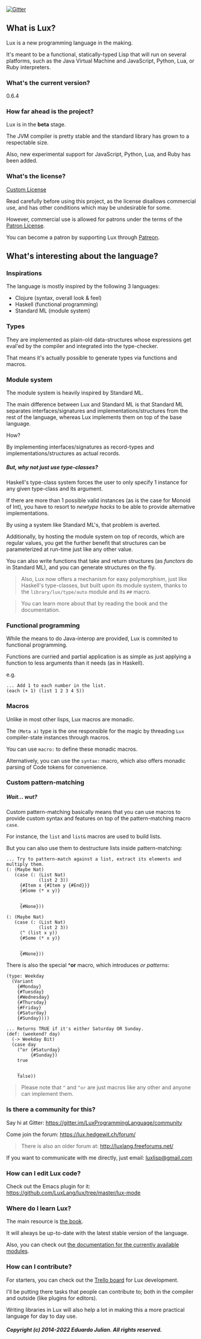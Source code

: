 [![Gitter](https://badges.gitter.im/LuxProgrammingLanguage/community.svg)](https://gitter.im/LuxProgrammingLanguage/community?utm_source=badge&utm_medium=badge&utm_campaign=pr-badge)

## What is Lux?

Lux is a new programming language in the making.

It's meant to be a functional, statically-typed Lisp that will run on several platforms, such as the Java Virtual Machine and JavaScript, Python, Lua, or Ruby interpreters.

### What's the current version?

0.6.4

### How far ahead is the project?

Lux is in the **beta** stage.

The JVM compiler is pretty stable and the standard library has grown to a respectable size.

Also, new experimental support for JavaScript, Python, Lua, and Ruby has been added.

### What's the license?

[Custom License](license.txt)

Read carefully before using this project, as the license disallows commercial use, and has other conditions which may be undesirable for some.

However, commercial use is allowed for patrons under the terms of the [Patron License](PATRON_LICENSE.md).

You can become a patron by supporting Lux through [Patreon](https://www.patreon.com/lux_programming_language).

## What's interesting about the language?

### Inspirations

The language is mostly inspired by the following 3 languages:

* Clojure (syntax, overall look & feel)
* Haskell (functional programming)
* Standard ML (module system)

### Types

They are implemented as plain-old data-structures whose expressions get eval'ed by the compiler and integrated into the type-checker.

That means it's actually possible to generate types via functions and macros.

### Module system

The module system is heavily inspired by Standard ML.

The main difference between Lux and Standard ML is that Standard ML separates interfaces/signatures and implementations/structures from the rest of the language, whereas Lux implements them on top of the base language.

How?

By implementing interfaces/signatures as record-types and implementations/structures as actual records.

##### But, why not just use type-classes?

Haskell's type-class system forces the user to only specify 1 instance for any given type-class and its argument.

If there are more than 1 possible valid instances (as is the case for Monoid of Int), you have to resort to _newtype hacks_ to be able to provide alternative implementations.

By using a system like Standard ML's, that problem is averted.

Additionally, by hosting the module system on top of records, which are regular values, you get the further benefit that structures can be parameterized at run-time just like any other value.

You can also write functions that take and return structures (as _functors_ do in Standard ML), and you can generate structures on the fly.

> Also, Lux now offers a mechanism for easy polymorphism, just like Haskell's type-classes, but built upon its module system, thanks to the `library/lux/type/auto` module and its `##` macro.

> You can learn more about that by reading the book and the documentation.

### Functional programming

While the means to do Java-interop are provided, Lux is commited to functional programming.

Functions are curried and partial application is as simple as just applying a function to less arguments than it needs (as in Haskell).

e.g.

```
... Add 1 to each number in the list.
(each (+ 1) (list 1 2 3 4 5))
```

### Macros

Unlike in most other lisps, Lux macros are monadic.

The `(Meta a)` type is the one responsible for the magic by threading `Lux` compiler-state instances through macros.

You can use `macro:` to define these monadic macros.

Alternatively, you can use the `syntax:` macro, which also offers monadic parsing of Code tokens for convenience.

### Custom pattern-matching

##### Wait... wut?

Custom pattern-matching basically means that you can use macros to provide custom syntax and features on top of the pattern-matching macro `case`.

For instance, the `list` and `list&` macros are used to build lists.

But you can also use them to destructure lists inside pattern-matching:

```
... Try to pattern-match against a list, extract its elements and multiply them.
(: (Maybe Nat)
   (case (: (List Nat)
            (list 2 3))
     {#Item x {#Item y {#End}}}
     {#Some (* x y)}

     _
     {#None}))

(: (Maybe Nat)
   (case (: (List Nat)
            (list 2 3))
     (^ (list x y))
     {#Some (* x y)}
   
     _
     {#None}))
```

There is also the special **^or** macro, which introduces *or patterns*:

```
(type: Weekday
  (Variant
    {#Monday}
    {#Tuesday}
    {#Wednesday}
    {#Thursday}
    {#Friday}
    {#Saturday}
    {#Sunday})))

... Returns TRUE if it's either Saturday OR Sunday.
(def: (weekend? day)
  (-> Weekday Bit)
  (case day
    (^or {#Saturday}
         {#Sunday})
    true

    _
    false))
```

> Please note that `^` and `^or` are just macros like any other and anyone can implement them.

### Is there a community for this?

Say hi at Gitter: https://gitter.im/LuxProgrammingLanguage/community

Come join the forum: https://lux.hedgewit.ch/forum/

> There is also an older forum at: http://luxlang.freeforums.net/

If you want to communicate with me directly, just email: luxlisp@gmail.com

### How can I edit Lux code?

Check out the Emacs plugin for it: https://github.com/LuxLang/lux/tree/master/lux-mode

### Where do I learn Lux?

The main resource is [the book](documentation/book/the_lux_programming_language/index.md).

It will always be up-to-date with the latest stable version of the language.

Also, you can check out [the documentation for the currently available modules](documentation/library/standard/jvm.md).

### How can I contribute?

For starters, you can check out the [Trello board](https://trello.com/b/VRQhvXjs/lux-jvm-compiler) for Lux development.

I'll be putting there tasks that people can contribute to; both in the compiler and outside (like plugins for editors).

Writing libraries in Lux will also help a lot in making this a more practical language for day to day use.

##### Copyright (c) 2014-2022 Eduardo Julian. All rights reserved.
